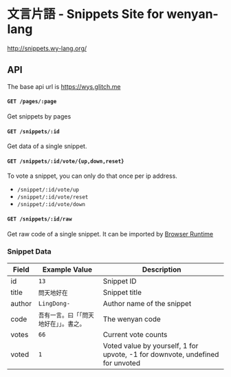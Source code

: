# 文言片語 - Snippets Site for wenyan-lang

http://snippets.wy-lang.org/


## API

The base api url is https://wys.glitch.me

#### `GET /pages/:page`

Get snippets by pages

#### `GET /snippets/:id`

Get data of a single snippet.

#### `GET /snippets/:id/vote/{up,down,reset}`

To vote a snippet, you can only do that once per ip address. 

- `/snippet/:id/vote/up`
- `/snippet/:id/vote/reset`
- `/snippet/:id/vote/down`

#### `GET /snippets/:id/raw`

Get raw code of a single snippet. It can be imported by [Browser Runtime]()

### Snippet Data

| Field | Example Value | Description | 
| --- | --- | --- |
| id | `13` | Snippet ID |
| title | `問天地好在` | Snippet title |
| author | `LingDong-` | Author name of the snippet |
| code | `吾有一言。曰「「問天地好在」」。書之。` | The wenyan code |
| votes | `66` | Current vote counts |
| voted | `1` | Voted value by yourself, 1 for upvote, -1 for downvote, undefined for unvoted |
